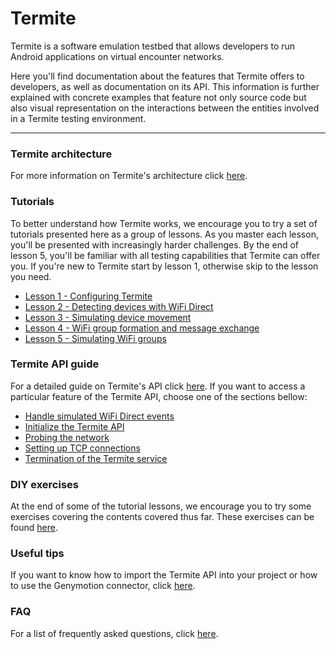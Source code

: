 # Termite
Termite is a software emulation testbed that allows developers to run Android applications on virtual encounter networks.

Here you'll find documentation about the features that Termite offers to developers, as well as documentation on its API.
This information is further explained with concrete examples that feature not only source code but also visual representation on the interactions between the entities involved in a Termite testing environment.

***

### Termite architecture
For more information on Termite's architecture click [here](https://etraudonun.github.io/termite/architecture.html).

### Tutorials
To better understand how Termite works, we encourage you to try a set of tutorials presented here as a group of lessons.
As you master each lesson, you'll be presented with increasingly harder challenges.
By the end of lesson 5, you'll be familiar with all testing capabilities that Termite can offer you.
If you're new to Termite start by lesson 1, otherwise skip to the lesson you need.

- [Lesson 1 - Configuring Termite](https://etraudonun.github.io/termite/wiki-docs/Termite-Configuration.html)
- [Lesson 2 - Detecting devices with WiFi Direct](https://etraudonun.github.io/termite/wiki-docs/Device-Detection.html)
- [Lesson 3 - Simulating device movement](https://etraudonun.github.io/termite/wiki-docs/Simulating-Movement.html)
- [Lesson 4 - WiFi group formation and message exchange](https://etraudonun.github.io/termite/wiki-docs/WiFi-Groups-&-Messages.html)
- [Lesson 5 - Simulating WiFi groups](https://etraudonun.github.io/termite/wiki-docs/Simulating-Groups.html)

### Termite API guide
For a detailed guide on Termite's API click [here](https://etraudonun.github.io/termite/wiki-docs/Termite-API-Guide.html). If you want to access a particular feature of the Termite API, choose one of the sections bellow:

- [Handle simulated WiFi Direct events](https://etraudonun.github.io/termite/wiki-docs/Simulated-WiFi-Events.html)
- [Initialize the Termite API](https://etraudonun.github.io/termite/wiki-docs/Initialize-API.html)
- [Probing the network](https://etraudonun.github.io/termite/wiki-docs/Network-Probing.html)
- [Setting up TCP connections](https://etraudonun.github.io/termite/wiki-docs/Setup-TCP-Connections.html)
- [Termination of the Termite service](https://etraudonun.github.io/termite/wiki-docs/Service-Termination.html)

### DIY exercises
At the end of some of the tutorial lessons, we encourage you to try some exercises covering the contents covered thus far. These exercises can be found [here](https://etraudonun.github.io/termite/wiki-docs/DIY.html).

### Useful tips
If you want to know how to import the Termite API into your project or how to use the Genymotion connector, click [here](https://etraudonun.github.io/termite/wiki-docs/Useful-Tips.html).

### FAQ
For a list of frequently asked questions, click [here](https://etraudonun.github.io/termite/wiki-docs/FAQ.html).
